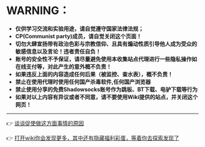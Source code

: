 # WARNING：  
* **仅供学习交流和实验用途，请自觉遵守国家法律法规；**
* **CP(Communist party)成员，请自觉关闭这个页面！**
* **切勿大肆宣扬带有政治色彩与宗教信仰、且具有煽动性质引导他人成为受众的敏感信息以及言论！违者责任自负！**
* **账号的安全性不予保证，请尽量避免使用本收集站点代理进行一些隐私操作如在线支付等，对此产生的意外概不负责！**
* **如果违反上面的内容造成任何后果（被监控、查水表），概不负责！**
* **禁止在使用代理时使用任何国产杀毒软件,任何国产浏览器**
* **禁止使用分享的免费Shadowsocks账号作为跳板、BT下载、电驴下载等行为**
* **如果对以上内容有异议或者不同意，请不要使用Wiki提供的站点，并关闭这个网页！**
 
<!--![北京大学内部vpn警告](https://s1.ax2x.com/2018/03/10/EBrN6.png)-->
<!--放火点灯的事[，](https://github.com/loremwalker/WebSiteUseful/wiki/%E8%AF%B4%E8%AF%B4)涉及到一些领域还是避不开的--> <hr>

:point_right: [谈谈促使做这方面事情的原因](https://github.com/loremwalker/WebSiteUseful/blob/master/blablabla.md)<br>

:point_right: [打开wiki你会发现更多，其中还有隐藏福利彩蛋，等着你去探索发现了](https://github.com/loremwalker/ss/wiki)<br>


